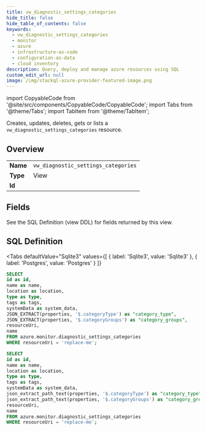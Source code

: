 ```yaml
--- 
title: vw_diagnostic_settings_categories
hide_title: false
hide_table_of_contents: false
keywords:
  - vw_diagnostic_settings_categories
  - monitor
  - azure
  - infrastructure-as-code
  - configuration-as-data
  - cloud inventory
description: Query, deploy and manage azure resources using SQL
custom_edit_url: null
image: /img/stackql-azure-provider-featured-image.png
---
```


import CopyableCode from '@site/src/components/CopyableCode/CopyableCode';
import Tabs from '@theme/Tabs';
import TabItem from '@theme/TabItem';

Creates, updates, deletes, gets or lists a <code>vw_diagnostic_settings_categories</code> resource.

## Overview
<table><tbody>
<tr><td><b>Name</b></td><td><code>vw_diagnostic_settings_categories</code></td></tr>
<tr><td><b>Type</b></td><td>View</td></tr>
<tr><td><b>Id</b></td><td><CopyableCode code="azure.monitor.vw_diagnostic_settings_categories" /></td></tr>
</tbody></table>

## Fields

See the SQL Definition (view DDL) for fields returned by this view.

## SQL Definition

<Tabs
defaultValue="Sqlite3"
values={[
{ label: 'Sqlite3', value: 'Sqlite3' },
{ label: 'Postgres', value: 'Postgres' }
]}
>
<TabItem value="Sqlite3">

```sql
SELECT
id as id,
name as name,
location as location,
type as type,
tags as tags,
systemData as system_data,
JSON_EXTRACT(properties, '$.categoryType') as "category_type",
JSON_EXTRACT(properties, '$.categoryGroups') as "category_groups",
resourceUri,
name
FROM azure.monitor.diagnostic_settings_categories
WHERE resourceUri = 'replace-me';
```

</TabItem>
<TabItem value="Postgres">

```sql
SELECT
id as id,
name as name,
location as location,
type as type,
tags as tags,
systemData as system_data,
json_extract_path_text(properties, '$.categoryType') as "category_type",
json_extract_path_text(properties, '$.categoryGroups') as "category_groups",
resourceUri,
name
FROM azure.monitor.diagnostic_settings_categories
WHERE resourceUri = 'replace-me';
```

</TabItem>
</Tabs>
